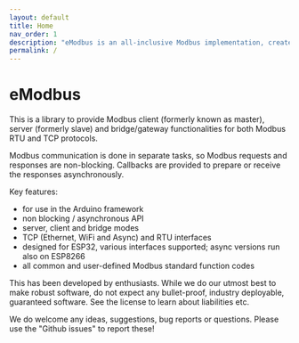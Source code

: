 ```yaml
---
layout: default
title: Home
nav_order: 1
description: "eModbus is an all-inclusive Modbus implementation, created for ESP32 and Arduino"
permalink: /
---
```


# eModbus

This is a library to provide Modbus client (formerly known as master), server (formerly slave) and bridge/gateway functionalities for both Modbus RTU and TCP protocols.

Modbus communication is done in separate tasks, so Modbus requests and responses are non-blocking. Callbacks are provided to prepare or receive the responses asynchronously.

Key features:
 - for use in the Arduino framework
 - non blocking / asynchronous API
 - server, client and bridge modes
 - TCP (Ethernet, WiFi and Async) and RTU interfaces
 - designed for ESP32, various interfaces supported; async versions run also on ESP8266
 - all common and user-defined Modbus standard function codes

This has been developed by enthusiasts. While we do our utmost best to make robust software, do not expect any bullet-proof, industry deployable, guaranteed software. See the license to learn about liabilities etc.

We do welcome any ideas, suggestions, bug reports or questions. Please use the "Github issues" to report these!